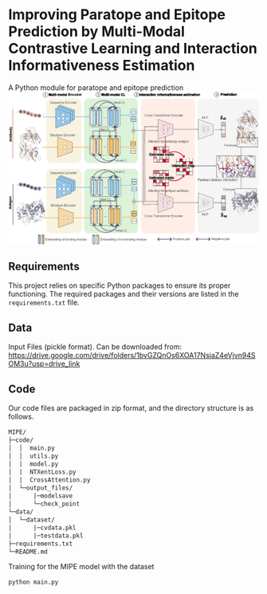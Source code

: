 # Improving Paratope and Epitope Prediction by Multi-Modal Contrastive Learning and Interaction Informativeness Estimation

A Python module for paratope and epitope prediction
![image](https://github.com/WangZhiwei9/MIPE/blob/main/Overview.jpg)

## Requirements

This project relies on specific Python packages to ensure its proper functioning. The required packages and their versions are listed in the `requirements.txt` file.

## Data

Input Files (pickle format). Can be downloaded from: https://drive.google.com/drive/folders/1bvGZQnOs6XOA17NsiaZ4eVjvn94SOM3u?usp=drive_link


## Code

Our code files are packaged in zip format, and the directory structure is as follows.

```
MIPE/
├─code/
│  │  main.py
│  │  utils.py
│  |  model.py
│  |  NTXentLoss.py
│  |  CrossAttention.py
│  └─output_files/
│      |─modelsave
│      └─check_point
└─data/
│  └─dataset/
│      |─cvdata.pkl
│      |─testdata.pkl
├─requirements.txt
└─README.md
```

Training for the MIPE model with the dataset

```
python main.py
```
